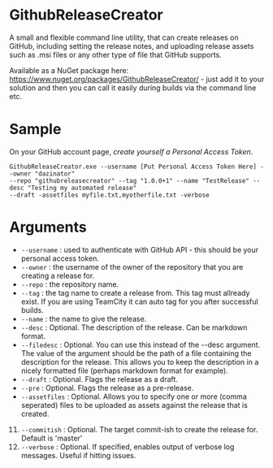 GithubReleaseCreator
====================

A small and flexible command line utility, that can create releases on GitHub, including setting the release notes, and
uploading release assets such as .msi files or any other type of file that GitHub supports.

Available as a NuGet package here: https://www.nuget.org/packages/GithubReleaseCreator/ - just add it to your solution and then you can call it easily during builds via the command line etc.

# Sample


On your GitHub account page, *create yourself a Personal Access Token*.

```shell
GithubReleaseCreator.exe --username [Put Personal Access Token Here] --owner "dazinator"
--repo "githubreleasecreator" --tag "1.0.0+1" --name "TestRelease" --desc "Testing my automated release"
--draft -assetfiles myfile.txt,myotherfile.txt -verbose
```
# Arguments

* `--username` : used to authenticate with GitHub API - this should be your personal access token.
* `--owner` : the username of the owner of the repository that you are creating a release for.
* `--repo` : the repository name.
* `--tag` : the tag name to create a release from. This tag must allready exist. If you are using TeamCity it can auto tag for you after successful builds.
* `--name` : the name to give the release.
* `--desc` : Optional. The description of the release. Can be markdown format.
* `--filedesc` : Optional. You can use this instead of the --desc argument. The value of the argument should be the path of a file containing the description for the release. This allows you to keep the description in a nicely formatted file (perhaps markdown format for example).
* `--draft` : Optional. Flags the release as a draft.
* `--pre` : Optional. Flags the release as a pre-release.
* `--assetfiles` : Optional. Allows you to specify one or more (comma seperated) files to be uploaded as assets against the release that is created.
11. `--commitish` : Optional. The target commit-ish to create the release for. Default is 'master'
12. `--verbose` : Optional. If specified, enables output of verbose log messages. Useful if hitting issues.





